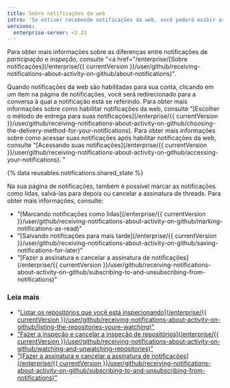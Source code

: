```yaml
---
title: Sobre notificações da web
intro: 'Se estiver recebendo notificações da web, você poderá exibir as notificações de participação e inspeção na página de notificações do {% data variables.product.product_name %}.'
versions:
  enterprise-server: <2.21
---
```


Para obter mais informações sobre as diferenças entre notificações de *participação* e *inspeção*, consulte "<a href="/enterprise/[Sobre notificações](/enterprise/{{ currentVersion }}/user/github/receiving-notifications-about-activity-on-github/about-notifications)".

Quando notificações da web são habilitadas para sua conta, clicando em um item na página de notificações, você será redirecionado para a conversa à qual a notificação está se referindo. Para obter mais informações sobre como habilitar notificações da web, consulte "[Escolher o método de entrega para suas notificações](/enterprise/{{ currentVersion }}/user/github/receiving-notifications-about-activity-on-github/choosing-the-delivery-method-for-your-notifications). Para obter mais informações sobre como acessar suas notificações após habilitar notificações da web, consulte "[Acessando suas notificações](/enterprise/{{ currentVersion }}/user/github/receiving-notifications-about-activity-on-github/accessing-your-notifications). "

{% data reusables.notifications.shared_state %}

Na sua página de notificações, também é possível marcar as notificações como lidas, salvá-las para depois ou cancelar a assinatura de threads. Para obter mais informações, consulte:

- "[Marcando notificações como lidas](/enterprise/{{ currentVersion }}/user/github/receiving-notifications-about-activity-on-github/marking-notifications-as-read)"
- "[Salvando notificações para mais tarde](/enterprise/{{ currentVersion }}/user/github/receiving-notifications-about-activity-on-github/saving-notifications-for-later)"
- "[Fazer a assinatura e cancelar a assinatura de notificações](/enterprise/{{ currentVersion }}/user/github/receiving-notifications-about-activity-on-github/subscribing-to-and-unsubscribing-from-notifications)"

### Leia mais

- "<a href="/enterprise/[/user/github/receiving-notifications-about-activity-on-github/listing-the-repositories-youre-watching">Listar os repositórios que você está inspecionando](/enterprise/{{ currentVersion }}/user/github/receiving-notifications-about-activity-on-github/listing-the-repositories-youre-watching)"
- "<a href="/enterprise/[/user/github/receiving-notifications-about-activity-on-github/watching-and-unwatching-repositories">Fazer a inspeção e cancelar a inspeção de repositórios](/enterprise/{{ currentVersion }}/user/github/receiving-notifications-about-activity-on-github/watching-and-unwatching-repositories)"
- "[Fazer a assinatura e cancelar a assinatura de notificações](/enterprise/{{ currentVersion }}/user/github/receiving-notifications-about-activity-on-github/subscribing-to-and-unsubscribing-from-notifications)"
